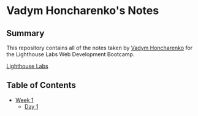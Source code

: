 # Vadym Honcharenko's Notes

## Summary 

This repository contains all of the notes taken by [Vadym Honcharenko](https://github.com/Vhkan) for the Lighthouse Labs Web Development Bootcamp.

[Lighthouse Labs](https://www.lighthouselabs.ca/en)

## Table of Contents
* [Week 1](/Week_1)
  * [Day 1](/Week_1/Day_1)